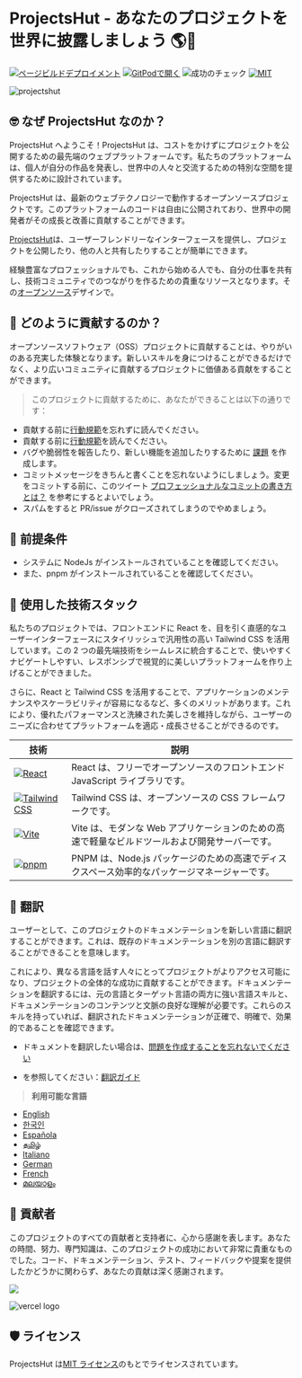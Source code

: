 # **ProjectsHut - あなたのプロジェクトを世界に披露しましょう 🌎🌈**

[![ページビルドデプロイメント](https://github.com/priyankarpal/ProjectsHut/actions/workflows/pages/pages-build-deployment/badge.svg?branch=main)](https://github.com/priyankarpal/ProjectsHut/actions/workflows/pages/pages-build-deployment) [![GitPodで開く](https://img.shields.io/badge/Gitpod-Ready--to--Code-blue?logo=gitpod)](https://gitpod.io/#https://github.com/priyankarpal/ProjectsHut) ![成功のチェック](https://badgen.net/github/checks/node-formidable/node-formidable) [![MIT](https://badgen.net/badge/license/MIT/blue)](https://github.com/priyankarpal/ProjectsHut/blob/main/LICENSE)

![projectshut](https://user-images.githubusercontent.com/88102392/234469385-a939ac7c-04b2-4e42-9a39-a86d5fd4672f.png)

## 🤓 なぜ ProjectsHut なのか？

ProjectsHut へようこそ！ProjectsHut は、コストをかけずにプロジェクトを公開するための最先端のウェブプラットフォームです。私たちのプラットフォームは、個人が自分の作品を発表し、世界中の人々と交流するための特別な空間を提供するために設計されています。

ProjectsHut は、最新のウェブテクノロジーで動作するオープンソースプロジェクトです。このプラットフォームのコードは自由に公開されており、世界中の開発者がその成長と改善に貢献することができます。

[ProjectsHut](https://projectshut.vercel.app)は、ユーザーフレンドリーなインターフェースを提供し、プロジェクトを公開したり、他の人と共有したりすることが簡単にできます。

経験豊富なプロフェッショナルでも、これから始める人でも、自分の仕事を共有し、技術コミュニティでのつながりを作るための貴重なリソースとなります。その[オープンソース](https://opensource.guide)デザインで。

## 🤔 どのように貢献するのか？

オープンソースソフトウェア（OSS）プロジェクトに貢献することは、やりがいのある充実した体験となります。新しいスキルを身につけることができるだけでなく、より広いコミュニティに貢献するプロジェクトに価値ある貢献をすることができます。

> このプロジェクトに貢献するために、あなたができることは以下の通りです：

- 貢献する前に[行動規範](https://github.com/priyankarpal/ProjectsHut/blob/main/CODE_OF_CONDUCT.md)を忘れずに読んでください。
- 貢献する前に[行動規範]()を読んでください。
- バグや脆弱性を報告したり、新しい機能を追加したりするために [課題](https://github.com/priyankarpal/ProjectsHut/issues/new/choose) を作成します。
- コミットメッセージをきちんと書くことを忘れないようにしましょう。変更をコミットする前に、このツイート [プロフェッショナルなコミットの書き方とは？](https://twitter.com/Priyankarpal/status/1638403157863673859) を参考にするとよいでしょう。
- スパムをすると PR/issue がクローズされてしまうのでやめましょう。

## 🤏 前提条件

- システムに NodeJs がインストールされていることを確認してください。
- また、pnpm がインストールされていることを確認してください。

## 🧰 使用した技術スタック

私たちのプロジェクトでは、フロントエンドに React を、目を引く直感的なユーザーインターフェースにスタイリッシュで汎用性の高い Tailwind CSS を活用しています。この 2 つの最先端技術をシームレスに統合することで、使いやすくナビゲートしやすい、レスポンシブで視覚的に美しいプラットフォームを作り上げることができました。

さらに、React と Tailwind CSS を活用することで、アプリケーションのメンテナンスやスケーラビリティが容易になるなど、多くのメリットがあります。これにより、優れたパフォーマンスと洗練された美しさを維持しながら、ユーザーのニーズに合わせてプラットフォームを適応・成長させることができるのです。

| 技術                                                                                                                                                 | 説明                                                                                           |
| ---------------------------------------------------------------------------------------------------------------------------------------------------- | ---------------------------------------------------------------------------------------------- |
| [![React](https://img.shields.io/badge/-React-blue?style=flat-square&logo=react&logoColor=white)](https://ja.reactjs.org/)                           | React は、フリーでオープンソースのフロントエンド JavaScript ライブラリです。                   |
| [![Tailwind CSS](https://img.shields.io/badge/-Tailwind%20CSS-38B2AC?style=flat-square&logo=tailwind-css&logoColor=white)](https://tailwindcss.com/) | Tailwind CSS は、オープンソースの CSS フレームワークです。                                     |
| [![Vite](https://img.shields.io/static/v1?style=for-the-badge&message=Vite&color=646CFF&logo=Vite&logoColor=FFFFFF&label=)](https://vitejs.dev/)     | Vite は、モダンな Web アプリケーションのための高速で軽量なビルドツールおよび開発サーバーです。 |
| [![pnpm](https://img.shields.io/static/v1?style=for-the-badge&message=pnpm&color=222222&logo=pnpm&logoColor=F69220&label=)](https://pnpm.io/)        | PNPM は、Node.js パッケージのための高速でディスクスペース効率的なパッケージマネージャーです。  |

## 📙 翻訳

ユーザーとして、このプロジェクトのドキュメンテーションを新しい言語に翻訳することができます。これは、既存のドキュメンテーションを別の言語に翻訳することができることを意味します。

これにより、異なる言語を話す人々にとってプロジェクトがよりアクセス可能になり、プロジェクトの全体的な成功に貢献することができます。ドキュメンテーションを翻訳するには、元の言語とターゲット言語の両方に強い言語スキルと、ドキュメンテーションのコンテンツと文脈の良好な理解が必要です。これらのスキルを持っていれば、翻訳されたドキュメンテーションが正確で、明確で、効果的であることを確認できます。

- ドキュメントを翻訳したい場合は、[問題を作成することを忘れないでください](https://github.com/priyankarpal/ProjectsHut/issues/new?assignees=&labels=Translate&template=translation-.md&title=+Translate)

- を参照してください：[翻訳ガイド](https://github.com/priyankarpal/ProjectsHut/blob/main/translations/translation_guide.md)

> **利用可能な言語**

- [English](https://github.com/priyankarpal/ProjectsHut)
- [한국인](https://github.com/priyankarpal/ProjectsHut/tree/main/translations/Korean)
- [Española](https://github.com/priyankarpal/ProjectsHut/tree/main/translations/Spanish)
- [தமிழ்](https://github.com/priyankarpal/ProjectsHut/tree/main/translations/Tamil)
- [Italiano](https://github.com/priyankarpal/ProjectsHut/tree/main/translations/Italian)
- [German](https://github.com/priyankarpal/ProjectsHut/tree/main/translations/German)
- [French](https://github.com/priyankarpal/ProjectsHut/tree/main/translations/French)
- [മലയാളം](https://github.com/priyankarpal/ProjectsHut/tree/main/translations/Malayalam)

## 🤝 貢献者

このプロジェクトのすべての貢献者と支持者に、心から感謝を表します。あなたの時間、努力、専門知識は、このプロジェクトの成功において非常に貴重なものでした。コード、ドキュメンテーション、テスト、フィードバックや提案を提供したかどうかに関わらず、あなたの貢献は深く感謝されます。

<a href="https://github.com/priyankarpal/ProjectsHut/graphs/contributors">
  <img src="https://contrib.rocks/image?repo=priyankarpal/ProjectsHut" />
</a>

![vercel logo](https://camo.githubusercontent.com/37b009b52b3a9af7886f52e75cd76d1b32fef331ab1dc2108089c0ced0b7635f/68747470733a2f2f7777772e6461746f636d732d6173736574732e636f6d2f33313034392f313631383938333239372d706f77657265642d62792d76657263656c2e737667)

## 🛡️ ライセンス

ProjectsHut は[MIT ライセンス](https://github.com/priyankarpal/ProjectsHut/blob/main/LICENSE)のもとでライセンスされています。
